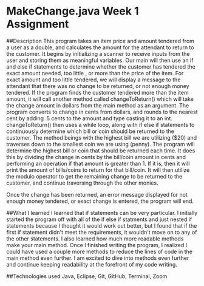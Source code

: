 # MakeChange.java Week 1 Assignment

##Description
This program takes an item price and amount tendered from a user as a double, and calculates the amount for the attendant to return to the customer. It begins by initializing a scanner to receive inputs from the user and storing them as meaningful variables. Our main will then use an if and else if statements to determine whether the customer has tendered the exact amount needed, too little , or more than the price of the item. For exact amount and too little tendered, we will display a message to the attendant that there was no change to be returned, or not enough money tendered. If the program finds the customer tendered more than the item amount, it will call another method called changeToReturn() which will take the change amount in dollars from the main method as an argument. The program converts to change in cents from dollars, and rounds to the nearest cent by adding .5 cents to the amount and type casting it to an int. changeToReturn() then uses a while loop, along with if else if statements to continuously determine which bill or coin should be returned to the customer. The method beings with the highest bill we are utilizing ($20) and traverses down to the smallest coin we are using (penny). The program will determine the highest bill or coin that should be returned each time. It does this by dividing the change in cents by the bill/coin amount in cents and performing an operation if that amount is greater than 1. If it is, then it will print the amount of bills/coins to return for that bill/coin. It will then utilize the modulo operator to get the remaining change to be returned to the customer, and continue traversing through the other monies.

Once the change has been returned, an error message displayed for not enough money tendered, or exact change is entered, the program will end.

##What I learned
I learned that if statements can be very particular. I initially started the program off with all of the if else if statments and just nested if statements because I thought it would work out better, but I found that if the first if statement didn't meet the requirements, it wouldn't move on to any of the other statements. I also learned how much more readable methods make your main method. Once I finished writing the program, I realized I could have used a couple more methods to reduce the lines of code in the main method even further. I am excited to dive into methods even further and continue keeping readability at the forefront of my code writing.

##Technologies used
Java, Eclipse, Git, GitHub, Terminal, Zoom
